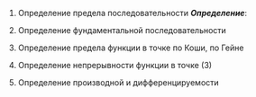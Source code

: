 1. Определение предела последовательности
   ***Определение***:
   
1. Определение фундаментальной последовательности
2. Определение предела функции в точке по Коши, по Гейне
3. Определение непрерывности функции в точке (3)
4. Определение производной и дифференцируемости